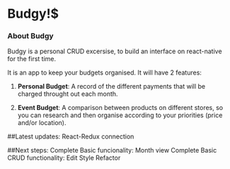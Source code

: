 # **Budgy!\$**

### About Budgy

Budgy is a personal CRUD excersise, to build an interface on react-native for the first time.

It is an app to keep your budgets organised. It will have 2 features:

1. **Personal Budget**: A record of the different payments that will be charged throught out each month.

2. **Event Budget**: A comparison between products on different stores, so you can research and then organise according to your priorities (price and/or location).

##Latest updates:
React-Redux connection

##Next steps:
Complete Basic funcionality: Month view
Complete Basic CRUD functionality: Edit
Style
Refactor
